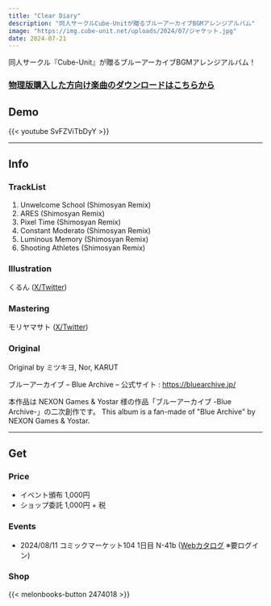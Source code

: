 ```yaml
---
title: "Clear Diary"
description: "同人サークルCube-Unitが贈るブルーアーカイブBGMアレンジアルバム"
image: "https://img.cube-unit.net/uploads/2024/07/ジャケット.jpg"
date: 2024-07-21
---
```


同人サークル『Cube-Unit』が贈るブルーアーカイブBGMアレンジアルバム！

### [物理版購入した方向け楽曲のダウンロードはこちらから](https://cube-unit.bandcamp.com/yum)

## Demo

{{< youtube SvFZViTbDyY >}}

---

## Info

### TrackList

01. Unwelcome School (Shimosyan Remix)
02. ARES (Shimosyan Remix)
03. Pixel Time (Shimosyan Remix)
04. Constant Moderato (Shimosyan Remix)
05. Luminous Memory (Shimosyan Remix)
06. Shooting Athletes (Shimosyan Remix)

### Illustration

くるん ([X/Twitter](https://twitter.com/kurun_p))

### Mastering

モリヤマサト ([X/Twitter](https://twitter.com/tanso_ss))

### Original

Original by ミツキヨ, Nor, KARUT

ブルーアーカイブ – Blue Archive –
公式サイト : <https://bluearchive.jp/>

本作品は NEXON Games & Yostar 様の作品「ブルーアーカイブ -Blue Archive-」の二次創作です。
This album is a fan-made of "Blue Archive" by NEXON Games & Yostar.

---

## Get

### Price

- イベント頒布 1,000円
- ショップ委託 1,000円 + 税

### Events

- 2024/08/11 コミックマーケット104 1日目 N-41b ([Webカタログ](https://webcatalog.circle.ms/Circle/19007059) ※要ログイン)

### Shop

{{< melonbooks-button 2474018 >}}
